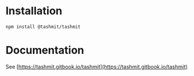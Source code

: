 # Installation

```
npm install @tashmit/tashmit
```

# Documentation

See [https://tashmit.gitbook.io/tashmit](https://tashmit.gitbook.io/tashmit)
